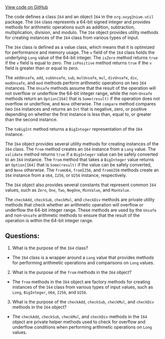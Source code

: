 [View code on GitHub](https://github.com/alephium/alephium/util/src/main/scala/org/alephium/util/I64.scala)

The code defines a class `I64` and an object `I64` in the `org.oxyg3nium.util` package. The `I64` class represents a 64-bit signed integer and provides methods for arithmetic operations such as addition, subtraction, multiplication, division, and modulo. The `I64` object provides utility methods for creating instances of the `I64` class from various types of input.

The `I64` class is defined as a value class, which means that it is optimized for performance and memory usage. The `v` field of the `I64` class holds the underlying `Long` value of the 64-bit integer. The `isZero` method returns `true` if the `v` field is equal to zero. The `isPositive` method returns `true` if the `v` field is greater than or equal to zero.

The `addUnsafe`, `add`, `subUnsafe`, `sub`, `mulUnsafe`, `mul`, `divUnsafe`, `div`, `modUnsafe`, and `mod` methods perform arithmetic operations on two `I64` instances. The `Unsafe` methods assume that the result of the operation will not overflow or underflow the 64-bit integer range, while the non-`Unsafe` methods return an `Option[I64]` that is `Some(result)` if the operation does not overflow or underflow, and `None` otherwise. The `compare` method compares two `I64` instances and returns an `Int` that is negative, zero, or positive depending on whether the first instance is less than, equal to, or greater than the second instance.

The `toBigInt` method returns a `BigInteger` representation of the `I64` instance.

The `I64` object provides several utility methods for creating instances of the `I64` class. The `from` method creates an `I64` instance from a `Long` value. The `validate` method returns `true` if a `BigInteger` value can be safely converted to an `I64` instance. The `from` method that takes a `BigInteger` value returns an `Option[I64]` that is `Some(result)` if the value can be safely converted, and `None` otherwise. The `fromU64`, `fromI256`, and `fromU256` methods create an `I64` instance from a `U64`, `I256`, or `U256` instance, respectively.

The `I64` object also provides several constants that represent common `I64` values, such as `Zero`, `One`, `Two`, `NegOne`, `MinValue`, and `MaxValue`.

The `checkAdd`, `checkSub`, `checkMul`, and `checkDiv` methods are private utility methods that check whether an arithmetic operation will overflow or underflow the 64-bit integer range. These methods are used by the `Unsafe` and non-`Unsafe` arithmetic methods to ensure that the result of the operation is within the 64-bit integer range.
## Questions: 
 1. What is the purpose of the `I64` class?
- The `I64` class is a wrapper around a `Long` value that provides methods for performing arithmetic operations and comparisons on `Long` values.

2. What is the purpose of the `from` methods in the `I64` object?
- The `from` methods in the `I64` object are factory methods for creating instances of the `I64` class from various types of input values, such as `Long`, `BigInteger`, `U64`, `I256`, and `U256`.

3. What is the purpose of the `checkAdd`, `checkSub`, `checkMul`, and `checkDiv` methods in the `I64` object?
- The `checkAdd`, `checkSub`, `checkMul`, and `checkDiv` methods in the `I64` object are private helper methods used to check for overflow and underflow conditions when performing arithmetic operations on `Long` values.